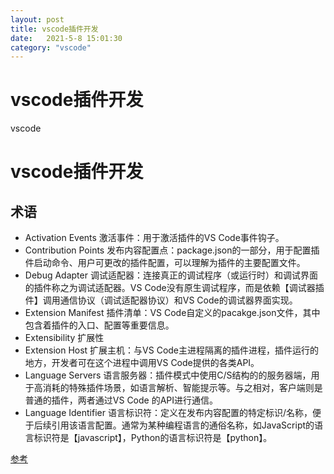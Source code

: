 ```yaml
---
layout: post
title: vscode插件开发
date:   2021-5-8 15:01:30
category: "vscode"
---
```


# vscode插件开发

vscode

# vscode插件开发

## 术语
- Activation Events 激活事件：用于激活插件的VS Code事件钩子。
- Contribution Points 发布内容配置点：package.json的一部分，用于配置插件启动命令、用户可更改的插件配置，可以理解为插件的主要配置文件。
- Debug Adapter 调试适配器：连接真正的调试程序（或运行时）和调试界面的插件称之为调试适配器。VS Code没有原生调试程序，而是依赖【调试器插件】调用通信协议（调试适配器协议）和VS Code的调试器界面实现。
- Extension Manifest 插件清单：VS Code自定义的pacakge.json文件，其中包含着插件的入口、配置等重要信息。
- Extensibility 扩展性
- Extension Host 扩展主机：与VS Code主进程隔离的插件进程，插件运行的地方，开发者可在这个进程中调用VS Code提供的各类API。
- Language Servers 语言服务器：插件模式中使用C/S结构的的服务器端，用于高消耗的特殊插件场景，如语言解析、智能提示等。与之相对，客户端则是普通的插件，两者通过VS Code 的API进行通信。
- Language Identifier 语言标识符：定义在发布内容配置的特定标识/名称，便于后续引用该语言配置。通常为某种编程语言的通俗名称，如JavaScript的语言标识符是【javascript】，Python的语言标识符是【python】。

[参考](https://liiked.github.io/VS-Code-Extension-Doc-ZH/#/)